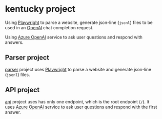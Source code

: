 # kentucky project

Using [Playwright](https://playwright.dev/) to parse a website, generate json-line (`jsonl`) files to be used in an [OpenAI](https://openai.com/) chat completion request.

Using [Azure OpenAI](https://learn.microsoft.com/en-us/azure/ai-services/openai/) service to ask user questions and respond with answers.

## Parser project

[parser](./src/parser/tests/example.spec.ts) project uses [Playwright](https://playwright.dev/) to parse a website and generate json-line (`jsonl`) files.

## API project

[api](./src/api) project uses has only one endpoint, which is the root endpoint (`/`). It uses [Azure OpenAI](https://learn.microsoft.com/en-us/azure/ai-services/openai/) service to ask user questions and respond with the first answer.

